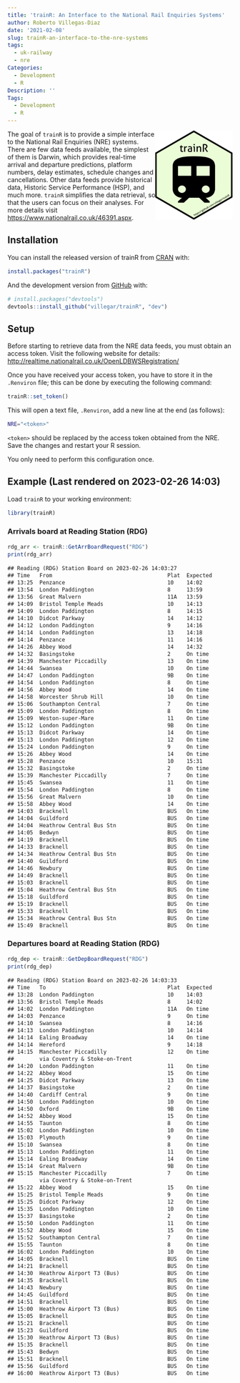 ```yaml
---
title: 'trainR: An Interface to the National Rail Enquiries Systems'
author: Roberto Villegas-Diaz
date: '2021-02-08'
slug: trainR-an-interface-to-the-nre-systems
tags:
  - uk-railway
  - nre
Categories:
  - Development
  - R
Description: ''
Tags:
  - Development
  - R
---
```


<img src="https://raw.githubusercontent.com/villegar/trainR/main/inst/images/logo.png" alt="logo" align="right" height=200px/>

The goal of `trainR` is to provide a simple interface to the 
National Rail Enquiries (NRE) systems. There are few data feeds 
available, the simplest of them is Darwin, which provides real-time 
arrival and departure predictions, platform numbers, delay estimates, 
schedule changes and cancellations. Other data feeds provide historical 
data, Historic Service Performance (HSP), and much more. `trainR` 
simplifies the data retrieval, so that the users can focus on their 
analyses. For more details visit 
https://www.nationalrail.co.uk/46391.aspx.

## Installation

You can install the released version of trainR from [CRAN](https://CRAN.R-project.org) with:

``` r
install.packages("trainR")
```

And the development version from [GitHub](https://github.com/) with:

``` r
# install.packages("devtools")
devtools::install_github("villegar/trainR", "dev")
```

## Setup
Before starting to retrieve data from the NRE data feeds, you must obtain an access token. 
Visit the following website for details: http://realtime.nationalrail.co.uk/OpenLDBWSRegistration/

Once you have received your access token, you have to store it in the `.Renviron` file; this can be 
done by executing the following command:


```r
trainR::set_token()
```

This will open a text file, `.Renviron`, add a new line at the end (as follows):

```bash
NRE="<token>"
```

`<token>` should be replaced by the access token obtained from the NRE. Save the changes and restart 
your R session.

You only need to perform this configuration once.

## Example (Last rendered on 2023-02-26 14:03)

Load `trainR` to your working environment:

```r
library(trainR)
```

### Arrivals board at Reading Station (RDG)


```r
rdg_arr <- trainR::GetArrBoardRequest("RDG")
print(rdg_arr)
```

```
## Reading (RDG) Station Board on 2023-02-26 14:03:27
## Time   From                                    Plat  Expected
## 13:25  Penzance                                10    14:02
## 13:54  London Paddington                       8     13:59
## 13:56  Great Malvern                           11A   13:59
## 14:09  Bristol Temple Meads                    10    14:13
## 14:09  London Paddington                       8     14:15
## 14:10  Didcot Parkway                          14    14:12
## 14:12  London Paddington                       9     14:16
## 14:14  London Paddington                       13    14:18
## 14:14  Penzance                                11    14:16
## 14:26  Abbey Wood                              14    14:32
## 14:32  Basingstoke                             2     On time
## 14:39  Manchester Piccadilly                   13    On time
## 14:44  Swansea                                 10    On time
## 14:47  London Paddington                       9B    On time
## 14:54  London Paddington                       8     On time
## 14:56  Abbey Wood                              14    On time
## 14:58  Worcester Shrub Hill                    10    On time
## 15:06  Southampton Central                     7     On time
## 15:09  London Paddington                       8     On time
## 15:09  Weston-super-Mare                       11    On time
## 15:12  London Paddington                       9B    On time
## 15:13  Didcot Parkway                          14    On time
## 15:13  London Paddington                       12    On time
## 15:24  London Paddington                       9     On time
## 15:26  Abbey Wood                              14    On time
## 15:28  Penzance                                10    15:31
## 15:32  Basingstoke                             2     On time
## 15:39  Manchester Piccadilly                   7     On time
## 15:45  Swansea                                 11    On time
## 15:54  London Paddington                       8     On time
## 15:56  Great Malvern                           10    On time
## 15:58  Abbey Wood                              14    On time
## 14:03  Bracknell                               BUS   On time
## 14:04  Guildford                               BUS   On time
## 14:04  Heathrow Central Bus Stn                BUS   On time
## 14:05  Bedwyn                                  BUS   On time
## 14:19  Bracknell                               BUS   On time
## 14:33  Bracknell                               BUS   On time
## 14:34  Heathrow Central Bus Stn                BUS   On time
## 14:40  Guildford                               BUS   On time
## 14:46  Newbury                                 BUS   On time
## 14:49  Bracknell                               BUS   On time
## 15:03  Bracknell                               BUS   On time
## 15:04  Heathrow Central Bus Stn                BUS   On time
## 15:18  Guildford                               BUS   On time
## 15:19  Bracknell                               BUS   On time
## 15:33  Bracknell                               BUS   On time
## 15:34  Heathrow Central Bus Stn                BUS   On time
## 15:49  Bracknell                               BUS   On time
```

### Departures board at Reading Station (RDG)


```r
rdg_dep <- trainR::GetDepBoardRequest("RDG")
print(rdg_dep)
```

```
## Reading (RDG) Station Board on 2023-02-26 14:03:33
## Time   To                                      Plat  Expected
## 13:28  London Paddington                       10    14:03
## 13:56  Bristol Temple Meads                    8     14:02
## 14:02  London Paddington                       11A   On time
## 14:03  Penzance                                9     On time
## 14:10  Swansea                                 8     14:16
## 14:13  London Paddington                       10    14:14
## 14:14  Ealing Broadway                         14    On time
## 14:14  Hereford                                9     14:18
## 14:15  Manchester Piccadilly                   12    On time
##        via Coventry & Stoke-on-Trent           
## 14:20  London Paddington                       11    On time
## 14:22  Abbey Wood                              15    On time
## 14:25  Didcot Parkway                          13    On time
## 14:37  Basingstoke                             2     On time
## 14:40  Cardiff Central                         9     On time
## 14:50  London Paddington                       10    On time
## 14:50  Oxford                                  9B    On time
## 14:52  Abbey Wood                              15    On time
## 14:55  Taunton                                 8     On time
## 15:02  London Paddington                       10    On time
## 15:03  Plymouth                                9     On time
## 15:10  Swansea                                 8     On time
## 15:13  London Paddington                       11    On time
## 15:14  Ealing Broadway                         14    On time
## 15:14  Great Malvern                           9B    On time
## 15:15  Manchester Piccadilly                   7     On time
##        via Coventry & Stoke-on-Trent           
## 15:22  Abbey Wood                              15    On time
## 15:25  Bristol Temple Meads                    9     On time
## 15:25  Didcot Parkway                          12    On time
## 15:35  London Paddington                       10    On time
## 15:37  Basingstoke                             2     On time
## 15:50  London Paddington                       11    On time
## 15:52  Abbey Wood                              15    On time
## 15:52  Southampton Central                     7     On time
## 15:55  Taunton                                 8     On time
## 16:02  London Paddington                       10    On time
## 14:05  Bracknell                               BUS   On time
## 14:21  Bracknell                               BUS   On time
## 14:30  Heathrow Airport T3 (Bus)               BUS   On time
## 14:35  Bracknell                               BUS   On time
## 14:43  Newbury                                 BUS   On time
## 14:45  Guildford                               BUS   On time
## 14:51  Bracknell                               BUS   On time
## 15:00  Heathrow Airport T3 (Bus)               BUS   On time
## 15:05  Bracknell                               BUS   On time
## 15:21  Bracknell                               BUS   On time
## 15:23  Guildford                               BUS   On time
## 15:30  Heathrow Airport T3 (Bus)               BUS   On time
## 15:35  Bracknell                               BUS   On time
## 15:43  Bedwyn                                  BUS   On time
## 15:51  Bracknell                               BUS   On time
## 15:56  Guildford                               BUS   On time
## 16:00  Heathrow Airport T3 (Bus)               BUS   On time
```
